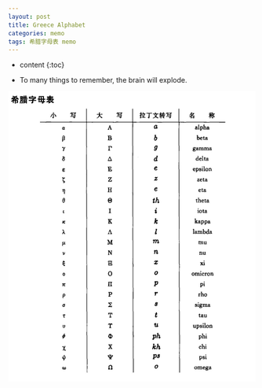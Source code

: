 ```yaml
---
layout: post
title: Greece Alphabet
categories: memo
tags: 希腊字母表 memo
---
```


* content
{:toc}

- To many things to remember, the brain will explode.




<img src="/asset/WikiImages/GreeceAlphabet.jpg" />
